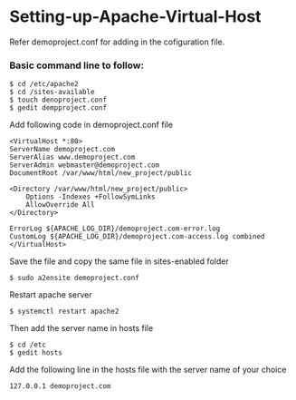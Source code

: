 # Setting-up-Apache-Virtual-Host

Refer demoproject.conf for adding in the cofiguration file.

### Basic command line to follow:

`$ cd /etc/apache2` <br>
`$ cd /sites-available`<br>
`$ touch denoproject.conf` <br>
`$ gedit dempproject.conf` <br/>

Add following code in demoproject.conf file <br />
<p>
   
   
    <VirtualHost *:80>
    ServerName demoproject.com
    ServerAlias www.demoproject.com
    ServerAdmin webmaster@demoproject.com
    DocumentRoot /var/www/html/new_project/public
    
    <Directory /var/www/html/new_project/public>
        Options -Indexes +FollowSymLinks
        AllowOverride All
    </Directory>

    ErrorLog ${APACHE_LOG_DIR}/demoproject.com-error.log
    CustomLog ${APACHE_LOG_DIR}/demoproject.com-access.log combined
    </VirtualHost>

Save the file and copy the same file in sites-enabled folder

`$ sudo a2ensite demoproject.conf`

Restart apache server

`$ systemctl restart apache2`

Then add the server name in hosts file

`$ cd /etc` <br>
`$ gedit hosts`

Add the following line in the hosts file with the server name of your choice

`127.0.0.1 demoproject.com`
